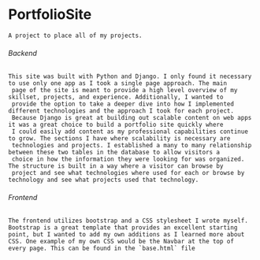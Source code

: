 # PortfolioSite

    A project to place all of my projects.




###### Backend

    This site was built with Python and Django. I only found it necessary to use only one app as I took a single page approach. The main
     page of the site is meant to provide a high level overview of my skillset, projects, and experience. Additionally, I wanted to 
     provide the option to take a deeper dive into how I implemented different technologies and the approach I took for each project. 
     Because Django is great at building out scalable content on web apps it was a great choice to build a portfolio site quickly where 
     I could easily add content as my professional capabilities continue to grow. The sections I have where scalability is necessary are 
     technologies and projects. I established a many to many relationship between these two tables in the database to allow visitors a 
     choice in how the information they were looking for was organized. The structure is built in a way where a visitor can browse by 
     project and see what technologies where used for each or browse by technology and see what projects used that technology.


###### Frontend

    The frontend utilizes bootstrap and a CSS stylesheet I wrote myself. Bootstrap is a great template that provides an excellent starting 
    point, but I wanted to add my own additions as I learned more about CSS. One example of my own CSS would be the Navbar at the top of 
    every page. This can be found in the `base.html` file